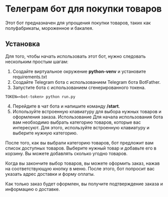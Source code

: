 # Телеграм бот для покупки товаров
Этот бот предназначен для упрощения покупки товаров, таких как полуфабрикаты, мороженное и бакалея.

## Установка
Для того, чтобы начать использовать этот бот, нужно следовать нескольким простым шагам:

1. Создайте виртуальное окружение **python-venv** и установите requirements.txt
2. Создайте Telegram бота с использованием Telegram бота BotFather.
3. Запустите бота с использованием сгенерированного токена.
```shell
TOKEN=<bot-token> python run.py
```
4. Перейдите в чат бота и напишите команду **/start**.
5. Используйте встроенную клавиатуру для выбора нужных товаров и оформления заказа.
Использование
Для начала использования бота вам необходимо выбрать категорию товаров, которые вас интересуют. 
Для этого, используйте встроенную клавиатуру и выберите нужную категорию.

После того, как вы выбрали категорию товаров, бот предложит вам список доступных товаров. 
Выберите нужный товар и добавьте его в корзину. Вы можете добавлять сколько угодно товаров.

Когда вы закончите выбор товаров, вы можете оформить заказ, нажав на соответствующую кнопку в меню. 
После этого, бот попросит вас указать адрес доставки и форму оплаты.

Как только заказ будет оформлен, вы получите подтверждение заказа и информацию о доставке.